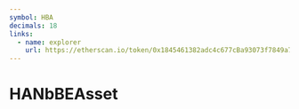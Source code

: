 ```yaml
---
symbol: HBA
decimals: 18
links:
  - name: explorer
    url: https://etherscan.io/token/0x1845461382adc4c677cBa93073f7849a7947b629
---
```


# HANbBEAsset
